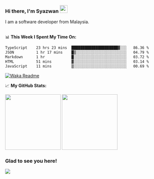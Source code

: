 ### Hi there, I'm Syazwan <img src="https://media.giphy.com/media/hvRJCLFzcasrR4ia7z/giphy.gif" width="25px">
I am a software developer from Malaysia.
<br/><br/>

📊 **This Week I Spent My Time On:**
<!--START_SECTION:waka-->

```txt
TypeScript    23 hrs 23 mins  █████████████████████▓░░░   86.36 %
JSON          1 hr 17 mins    █▒░░░░░░░░░░░░░░░░░░░░░░░   04.79 %
Markdown      1 hr            █░░░░░░░░░░░░░░░░░░░░░░░░   03.72 %
HTML          51 mins         ▓░░░░░░░░░░░░░░░░░░░░░░░░   03.14 %
JavaScript    11 mins         ▒░░░░░░░░░░░░░░░░░░░░░░░░   00.69 %
```

<!--END_SECTION:waka-->
[![Waka Readme](https://github.com/syazwanz/syazwanz/actions/workflows/wakatime.yml/badge.svg)](https://github.com/syazwanz/syazwanz/actions/workflows/wakatime.yml)

📈 **My GitHub Stats:**

<p>
  <img height="180em" src="https://github-readme-stats.vercel.app/api?username=syazwanz&show_icons=true&hide_border=false&&count_private=true&include_all_commits=true" />
  <img height="180em" src="https://github-readme-stats.vercel.app/api/top-langs/?username=syazwanz&exclude_repo=KNN-Image-Classification&show_icons=true&hide_border=false&layout=compact&langs_count=8"/>
</p>

### Glad to see you here!
![](https://visitor-badge.glitch.me/badge?page_id=syazwanz.syazwanz)
